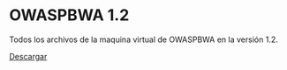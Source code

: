 # OWASPBWA 1.2

Todos los archivos de la maquina virtual de OWASPBWA en la versión 1.2.

[Descargar](https://github.com/alexfs2015/OWASPBWA/releases/tag/1.2)
